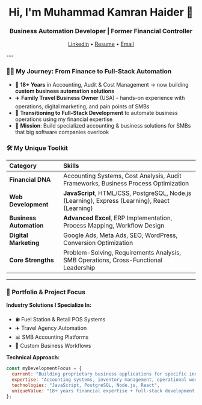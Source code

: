 <h1 align="center">Hi, I'm Muhammad Kamran Haider 👋</h1>
<h3 align="center">Business Automation Developer | Former Financial Controller</h3>

<p align="center">
  <a href="https://www.linkedin.com/public-profile/settings?trk=d_flagship3_profile_self_view_public_profile">Linkedin</a> •
  <a href="https://drive.google.com/file/d/18OXrjpgSfs0K5RorFoQiiczgFldwUovJ/view?usp=sharing">Resume</a> •
  <a href="mailto:kamran.haider@bizskillpro.pk">Email</a>
</p>
---

### 👨‍💻 My Journey: From Finance to Full-Stack Automation

- 🧮 **18+ Years** in Accounting, Audit & Cost Management → now building **custom business automation solutions**
- ✈️ **Family Travel Business Owner** (USA) - hands-on experience with operations, digital marketing, and pain points of SMBs
- 🚀 **Transitioning to Full-Stack Development** to automate business operations using my financial expertise
- 🎯 **Mission**: Build specialized accounting & business solutions for SMBs that big software companies overlook

### 🛠️ My Unique Toolkit

| Category | Skills |
| :--- | :--- |
| **Financial DNA** | Accounting Systems, Cost Analysis, Audit Frameworks, Business Process Optimization |
| **Web Development** | **JavaScript**, HTML/CSS, PostgreSQL, Node.js (Learning), Express (Learning), React (Learning) |
| **Business Automation** | **Advanced Excel**, ERP Implementation, Process Mapping, Workflow Design |
| **Digital Marketing** | Google Ads, Meta Ads, SEO, WordPress, Conversion Optimization |
| **Core Strengths** | Problem-Solving, Requirements Analysis, SMB Operations, Cross-Functional Leadership |

---

### 📂 Portfolio & Project Focus

**Industry Solutions I Specialize In:**
- ⛽ Fuel Station & Retail POS Systems
- ✈️ Travel Agency Automation  
- 📊 SMB Accounting Platforms
- 🔄 Custom Business Workflows

**Technical Approach:**
```javascript
const myDevelopmentFocus = {
  current: "Building proprietary business applications for specific industries",
  expertise: "Accounting systems, inventory management, operational workflows",
  technologies: "JavaScript, PostgreSQL, Node.js, React",
  uniqueValue: "18+ years financial expertise + full-stack development skills"
};
